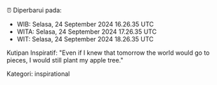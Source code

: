⏰ Diperbarui pada:
- WIB: Selasa, 24 September 2024 16.26.35 UTC
- WITA: Selasa, 24 September 2024 17.26.35 UTC
- WIT: Selasa, 24 September 2024 18.26.35 UTC

Kutipan Inspiratif:
"Even if I knew that tomorrow the world would go to pieces, I would still plant my apple tree."


Kategori: inspirational

